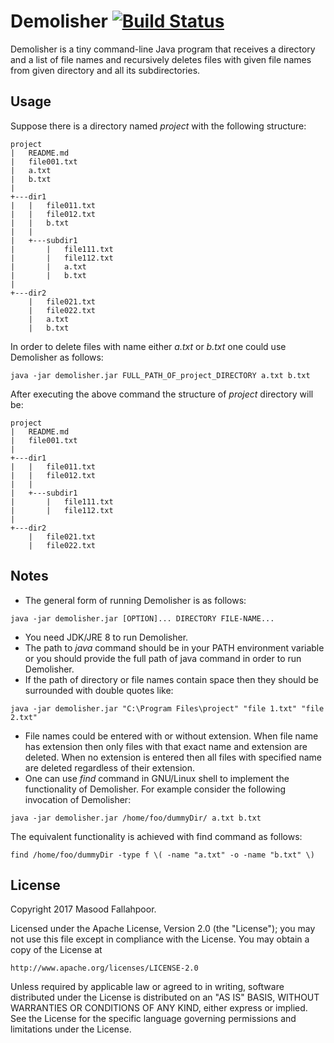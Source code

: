Demolisher [![Build Status](https://travis-ci.org/MasoodFallahpoor/Demolisher.svg?branch=master)](https://travis-ci.org/MasoodFallahpoor/Demolisher)
=========
Demolisher is a tiny command-line Java program that receives a directory and a list of file names and recursively deletes files with given file names from given directory and all its subdirectories.

## Usage

Suppose there is a directory named *project* with the following structure:
```
project
|   README.md
|   file001.txt
|   a.txt
|   b.txt
|
+---dir1
|   |   file011.txt
|   |   file012.txt
|   |   b.txt
|   |
|   +---subdir1
|       |   file111.txt
|       |   file112.txt
|       |   a.txt
|       |   b.txt
|   
+---dir2
    |   file021.txt
    |   file022.txt
    |   a.txt
    |   b.txt
```
In order to delete files with name either *a.txt* or *b.txt* one could use Demolisher as follows:
```
java -jar demolisher.jar FULL_PATH_OF_project_DIRECTORY a.txt b.txt
```

After executing the above command the structure of *project* directory will be:
```
project
|   README.md
|   file001.txt
|
+---dir1
|   |   file011.txt
|   |   file012.txt
|   |
|   +---subdir1
|       |   file111.txt
|       |   file112.txt
|   
+---dir2
    |   file021.txt
    |   file022.txt
```

## Notes

- The general form of running Demolisher is as follows:
```
java -jar demolisher.jar [OPTION]... DIRECTORY FILE-NAME...
```
- You need JDK/JRE 8 to run Demolisher.
- The path to *java* command should be in your PATH environment variable or you should provide the full path of java command in order to run Demolisher.
- If the path of directory or file names contain space then they should be surrounded with double quotes like: 
```
java -jar demolisher.jar "C:\Program Files\project" "file 1.txt" "file 2.txt"
```
- File names could be entered with or without extension. When file name has extension then only files with that exact name and extension are deleted. When no extension is entered then all files with specified name are deleted regardless of their extension.
- One can use *find* command in GNU/Linux shell to implement the functionality of Demolisher. For example consider the following invocation of Demolisher:
```
java -jar demolisher.jar /home/foo/dummyDir/ a.txt b.txt
```
The equivalent functionality is achieved with find command as follows:
```
find /home/foo/dummyDir -type f \( -name "a.txt" -o -name "b.txt" \)
```

## License

Copyright 2017 Masood Fallahpoor.

Licensed under the Apache License, Version 2.0 (the "License");
you may not use this file except in compliance with the License.
You may obtain a copy of the License at

    http://www.apache.org/licenses/LICENSE-2.0

Unless required by applicable law or agreed to in writing, software
distributed under the License is distributed on an "AS IS" BASIS,
WITHOUT WARRANTIES OR CONDITIONS OF ANY KIND, either express or implied.
See the License for the specific language governing permissions and
limitations under the License.